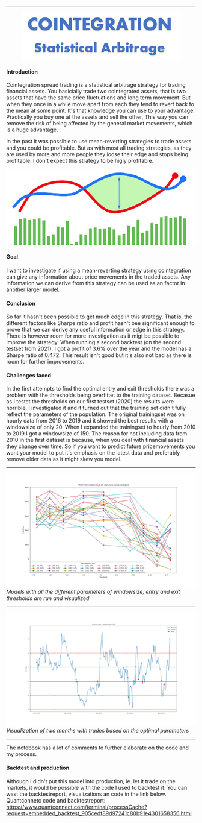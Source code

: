----
<p align="center">
  <img src="img/Cointegration.png" />
</p>


#### Introduction
Cointegration spread trading is a statistical arbitrage strategy for trading financial assets. You basicially trade two cointegrated assets, that is two assets that have the same price fluctuations and long term movement. But when they once in a while move apart from each they tend to revert back to the mean at some point. It's that knowledge you can use to your advantage.
Practically you buy one af the assets and sell the other, This way you can remove the risk of being affected by the general market movements, which is a huge advantage. 

In the past it was possible to use mean-reverting strategies to trade assets and you could be profitable. But as with most all trading strategies, as they are used by more and more people they loose their edge and stops being profitable. I don't expect this strategy to be higly profitable.

![Graphs](img/Github_graphs.jpg)

#### Goal
I want to investigate if using a mean-reverting strategy using cointegration can give any information about price movements in the traded assets. Any information we can derive from this strategy can be used as an factor in another larger model.

#### Conclusion
So far it hasn't been possible to get much edge in this strategy. That is, the different factors like Sharpe ratio and profit hasn't bee significant enough to prove that we can derive any useful information or edge in this strategy. There is however room for more investigation as it migt be possible to improve the strategy.
When running a second backtest (on the second testset from 2021). I got a profit of 3.6% over the year and the model has a Sharpe ratio of 0.472. This result isn't good but it's also not bad as there is room for further improvements.

#### Challenges faced
In the first attempts to find the optimal entry and exit thresholds there was a problem with the thresholds being overfittet to the training dataset. Becasue as I testet the thresholds on our first testset (2020) the results were horrible. I investigated it and it turned out that the training set didn't fully reflect the parameters of the population. The original trainingset was on hourly data from 2016 to 2019 and it showed the best results with a windowsize of only 20. When I expanded the trainingset to hourly from 2010 to 2019 I got a windowsize of 150. The reason for not including data from 2010 in the first dataset is because, when you deal with financial assets they change over time. So if you want to predict future pricemovements you want your model to put it's emphasis on the latest data and preferably remove older data as it might skew you model.

---
![Thresholds](img/Profits.png)
*Models with all the different parameters of windowsize, entry and exit thresholds are run and visualized*

---

![Trades](img/trades.png)
*Visualization of two months with trades based on the optimal parameters*

---
The notebook has a lot of comments to further elaborate on the code and my process.

#### Backtest and production
Although I didn't put this model into production, ie. let it trade on the markets, it would be possible with the code I used to backtest it. You can wast the backtestreport, visualizations an code in the link below.
Quantconnetc code and backtestreport:</br>
https://www.quantconnect.com/terminal/processCache?request=embedded_backtest_905cedf89d97241c80b91e4301658356.html


<!--stackedit_data:
eyJoaXN0b3J5IjpbMTc4Njg0MjE2NSwtMTUxMTg0OTEzNyw1NT
c2NzQ0MDAsMTQ1NjUzODU0NiwtMTQ5OTUyNTI3Nyw1MjY1OTk0
NTQsLTU0Mjg0MzIxOCwxNzcxOTAzMDgxLDIwMDM4Njg2NTMsMT
I5MTk3MzAyLDE4NTU2NDk4OTcsMTMzOTU1NzE3MywxOTY3OTI3
NTU0LDExMzM1OTA3ODIsLTE0MzM3OTgwNzEsLTEzMTM0MzgxNj
IsNDU4NDYyOTcyLC0xMDAzMDgwNjEyLC0zNjgxODQxMjhdfQ==

-->